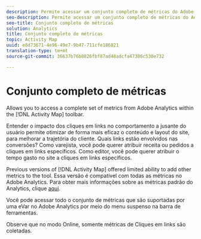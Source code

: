 ```yaml
---
description: Permite acessar um conjunto completo de métricas do Adobe Analytics na barra de ferramentas do [!DNL Activity Map].
seo-description: Permite acessar um conjunto completo de métricas do Adobe Analytics na barra de ferramentas do [!DNL Activity Map].
seo-title: Conjunto completo de métricas
solution: Analytics
title: Conjunto completo de métricas
topic: Activity Map
uuid: e8d73671-4e96-49e7-9b47-711cfe186821
translation-type: tm+mt
source-git-commit: 36637b76b8026fbf87ad48adcfa47386c530e732

---
```



# Conjunto completo de métricas

Allows you to access a complete set of metrics from Adobe Analytics within the [!DNL Activity Map] toolbar.

Entender o impacto dos cliques em links no comportamento a jusante do usuário permite otimizar de forma mais eficaz o conteúdo e layout do site, para melhorar a trajetória do cliente. Quais links estão envolvidos nas conversões? Como varejista, você pode querer atribuir receita ou pedidos a cliques em links específicos. Como editor, você pode querer atribuir o tempo gasto no site a cliques em links específicos.

Previous versions of [!DNL Activity Map] offered limited ability to add other metrics to the tool. Essa versão é compatível com todas as métricas no Adobe Analytics. Para obter mais informações sobre as métricas padrão do Analytics, clique [aqui](https://marketing.adobe.com/resources/help/en_US/reference/metrics.html).

Você pode acessar todo o conjunto de métricas que são suportadas por uma eVar no Adobe Analytics por meio do menu suspenso na barra de ferramentas.

Observe que no modo Online, somente métricas de Cliques em links são coletadas.
